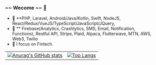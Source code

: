 ### ~~ Wecome ~~ 👋

- 🔭 **PHP, Laravel, Android/Java/Kotlin, Swift, NodeJS, React/Redux/VueJS/TypeScript/JavaScript/JQuery,
- 🔭 ** Firebase(Analytics, Crashlytics, SMS, Email, Notification, Functions), Restful API, Stripe, Plaid, Alpaca, Flutterwave, MTN, AWS, Web3, Twilio
- 🌱 I focus on Fintech.


|  |      |
| :---        |        ----------       |
[![Anurag's GitHub stats](https://github-readme-stats.vercel.app/api?username=jackeystar0209&count_private=true)](https://github.com/jackeystar0209) | [![Top Langs](https://github-readme-stats.vercel.app/api/top-langs/?username=jackeystar0209&count_private=true&show_icons=true&layout=compact)](https://github.com/jackeystar0209) |

<!-- [![willianrod's wakatime stats](https://github-readme-stats.vercel.app/api/wakatime?username=jackeystar0209)](https://github.com/jackeystar0209) -->
<!-- [![Readme Card](https://github-readme-stats.vercel.app/api/pin/?username=gitdevstar&repo=Jax-Wallet-Android)](https://github.com/jackeystar0209/Jax-Wallet-Android) -->

